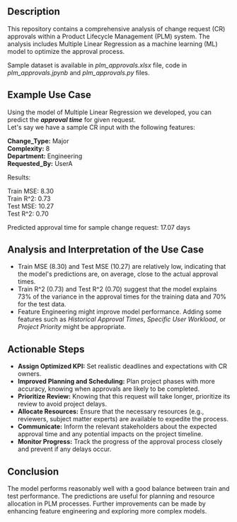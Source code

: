 ## Description

This repository contains a comprehensive analysis of change request (CR) approvals within a Product Lifecycle Management (PLM) system. The analysis includes Multiple Linear Regression as a machine learning (ML) model to optimize the approval process.

Sample dataset is available in *plm_approvals.xlsx* file, code in *plm_approvals.jpynb* and *plm_approvals.py* files.

## Example Use Case
Using the model of Multiple Linear Regression we developed, you can predict the ***approval time*** for given request.   
Let's say we have a sample CR input with the following features:

**Change_Type:** Major  
**Complexity:** 8  
**Department:** Engineering  
**Requested_By:** UserA  

Results:  

   Train MSE: 8.30  
   Train R^2: 0.73  
   Test MSE: 10.27  
   Test R^2: 0.70  
   
   Predicted approval time for sample change request: 17.07 days  

   
    
## Analysis and Interpretation of the Use Case

+ Train MSE (8.30) and Test MSE (10.27) are relatively low, indicating that the model's predictions are, on average, close to the actual approval times.
+ Train R^2 (0.73) and Test R^2 (0.70) suggest that the model explains 73% of the variance in the approval times for the training data and 70% for the test data.
+ Feature Engineering might improve model performance. Adding some features such as *Historical Approval Times*, *Specific User Workload*, or *Project Priority* might be appropriate.

## Actionable Steps

+ **Assign Optimized KPI:** Set realistic deadlines and expectations with CR owners.  
+ **Improved Planning and Scheduling:** Plan project phases with more accuracy, knowing when approvals are likely to be completed.  
+ **Prioritize Review:** Knowing that this request will take longer, prioritize its review to avoid project delays.  
+ **Allocate Resources:** Ensure that the necessary resources (e.g., reviewers, subject matter experts) are available to expedite the process.  
+ **Communicate:** Inform the relevant stakeholders about the expected approval time and any potential impacts on the project timeline.  
+ **Monitor Progress:** Track the progress of the approval process closely and prevent if any delays occur.  

## Conclusion
The model performs reasonably well with a good balance between train and test performance. The predictions are useful for planning and resource allocation in PLM processes. Further improvements can be made by enhancing feature engineering and exploring more complex models.
